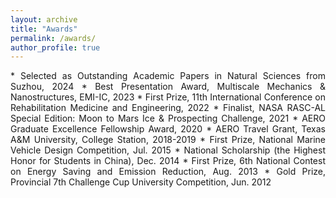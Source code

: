 ```yaml
---
layout: archive
title: "Awards"
permalink: /awards/
author_profile: true
---
```


<div style="text-align: justify;" markdown="1">
* Selected as Outstanding Academic Papers in Natural Sciences from Suzhou, 2024 
* Best Presentation Award, Multiscale Mechanics & Nanostructures, EMI-IC, 2023
* First Prize, 11th International Conference on Rehabilitation Medicine and Engineering, 2022
* Finalist, NASA RASC-AL Special Edition: Moon to Mars Ice & Prospecting Challenge, 2021
* AERO Graduate Excellence Fellowship Award, 2020
* AERO Travel Grant, Texas A&M University, College Station, 2018-2019
* First Prize, National Marine Vehicle Design Competition, Jul. 2015
* National Scholarship (the Highest Honor for Students in China), Dec. 2014
<!-- * The Unique National Special Prize, Sunbird Cup Yacht Design Contest, Dec. 2014 -->
* First Prize, 6th National Contest on Energy Saving and Emission Reduction, Aug. 2013
<!-- * Second Prize, the National Virtual Instrument Contest, May 2013 -->
<!-- * National Encouragement Scholarship, Oct. 2012 -->
<!-- * First Prize, 28th Hubei 12·9 Poetry and Prose Contest, Dec. 2012 -->
* Gold Prize, Provincial 7th Challenge Cup University Competition, Jun. 2012
</div>